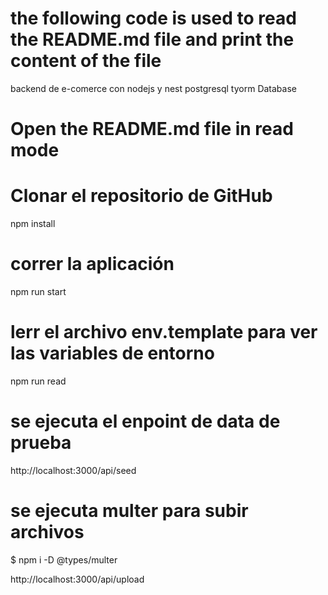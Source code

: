 #  the following code is used to read the README.md file and print the content of the file

backend de e-comerce con nodejs y  nest  postgresql  tyorm Database


# Open the README.md file in read mode

# Clonar el repositorio de GitHub
   npm install


# correr la aplicación
   npm run start 

# lerr el archivo env.template para ver las variables de entorno
   npm run read  

# se ejecuta  el enpoint de data de prueba

   http://localhost:3000/api/seed 


# se ejecuta multer para subir archivos
$ npm i -D @types/multer

   http://localhost:3000/api/upload